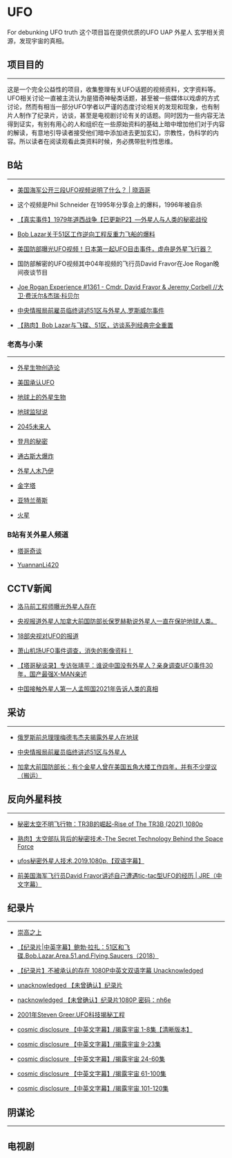 # UFO
For debunking UFO truth
这个项目旨在提供优质的UFO UAP 外星人 玄学相关资源，发现宇宙的真相。


## 项目目的
---
这是一个完全公益性的项目，收集整理有关UFO话题的视频资料，文字资料等。UFO相关讨论一直被主流认为是猎奇神秘类话题，甚至被一些媒体以戏虐的方式讨论，然而有相当一部分UFO学者以严谨的态度讨论相关的发现和现象，也有制片人制作了纪录片，访谈，甚至是电视剧讨论有关的话题。同时因为一些内容无法得到证实，有别有用心的人和组织在一些原始资料的基础上暗中增加他们对于内容的解读，有意地引导读者接受他们暗中添加进去更加玄幻，宗教性，伪科学的内容。所以读者在阅读观看此类资料时候，务必携带批判性思维。

## B站
---

- [美国海军公开三段UFO视频说明了什么？ | 晓涵哥](https://www.bilibili.com/video/BV18J411379y)

- 这个视频是Phil Schneider 在1995年分享会上的爆料，1996年被自杀

- [【真实事件】1979年道西战争【已更新P2】—外星人与人类的秘密战役](https://www.bilibili.com/video/av17337731)

- [Bob Lazar关于51区工作逆向工程反重力飞船的爆料](https://www.bilibili.com/video/BV1RW411b7a5)

- [美国防部曝光UFO视频！日本第一起UFO目击事件，虚舟是外星飞行器？](https://www.bilibili.com/video/BV1Fa4y1v7EH)

- 国防部解密的UFO视频其中04年视频的飞行员David Fravor在Joe Rogan晚间夜谈节目

- [Joe Rogan Experience #1361 - Cmdr. David Fravor & Jeremy Corbell //大卫·费沃尔&杰瑞·科贝尔](https://www.bilibili.com/video/BV1yK41157Vk)

- [中央情报局前雇员临终讲述51区与外星人,罗斯威尔事件](https://www.bilibili.com/video/BV1iJ411R74x)

- [【熟肉】Bob Lazar与飞碟、51区，访谈系列经典完全重置](https://www.bilibili.com/video/BV1ER4y1u7zK)


### 老高与小茉
---
- [外星生物创造论](https://www.bilibili.com/video/BV1uU4y1d75B?p=12)

- [美国承认UFO](https://www.bilibili.com/video/BV1uU4y1d75B?p=45)

- [地球上的外星生物](https://www.bilibili.com/video/BV1uU4y1d75B?p=65)

- [地球监狱说](https://www.bilibili.com/video/BV1uU4y1d75B?p=114)

- [2045未来人](https://www.bilibili.com/video/BV1uU4y1d75B?p=123)

- [登月的秘密](https://www.bilibili.com/video/BV1uU4y1d75B?p=140)

- [通古斯大爆炸](https://www.bilibili.com/video/BV1uU4y1d75B?p=172)

- [外星人木乃伊](https://www.bilibili.com/video/BV1uU4y1d75B?p=174)

- [金字塔](https://www.bilibili.com/video/BV1uU4y1d75B?p=188)

- [亚特兰蒂斯](https://www.bilibili.com/video/BV1iM4y157yG)

- [火星](https://www.bilibili.com/video/BV1hM4y1T7bg/)

### B站有关外星人频道

- [塔哥奇谈](https://space.bilibili.com/647063772)

- [YuannanLi420](https://space.bilibili.com/475747316)


## CCTV新闻

- [洛马前工程师曝光外星人存在](https://www.bilibili.com/video/BV1tV411j7ou/)

- [央视报道外星人加拿大前国防部长保罗赫勒说外星人一直在保护地球人类。](https://www.bilibili.com/video/BV1CE41147PA)

- [18部央视对UFO的报道](https://www.bilibili.com/video/BV1yE411G7eF/)

- [萧山机场UFO事件调查，消失的影像资料！](https://www.bilibili.com/video/BV1T54y1L7pd)

- [【塔哥秘谈录】专访张靖平：谁说中国没有外星人？亲身调查UFO事件30年，国产最强X-MAN亲述](https://www.bilibili.com/video/BV1i64y1b74Y)

- [中国接触外星人第一人孟照国2021年告诉人类的真相](https://www.bilibili.com/video/BV1yf4y137eF/)


## 采访
---
- [俄罗斯前总理理梅德韦杰夫揭露外星人在地球](https://www.bilibili.com/video/BV1kE411A7z9)

- [中央情报局前雇员临终讲述51区与外星人](https://www.bilibili.com/video/BV1iJ411R74x/)

- [加拿大前国防部长：有个金星人曾在美国五角大楼工作四年，并有不少提议（搬运）](https://www.bilibili.com/video/BV1kR4y1H7Mj/)


## 反向外星科技
---
- [秘密太空不明飞行物：TR3B的崛起-Rise of The TR3B (2021) 1080p](https://www.bilibili.com/video/BV173411h7sK)

- [熟肉】太空部队背后的秘密技术-The Secret Technology Behind the Space Force](https://www.bilibili.com/video/BV1mK4y1Q7U9)

- [ufos秘密外星人技术.2019.1080p.【双语字幕】](https://www.bilibili.com/video/BV1kE411M75e/)

- [前美国海军飞行员David Fravor讲述自己遭遇tic-tac型UFO的经历 | JRE（中文字幕）](https://www.bilibili.com/video/BV1dJ411r7vR)


## 纪录片
---
- [崇高之上](https://www.bilibili.com/video/BV1mA411H7kC)

- [【纪录片|中英字幕】鲍勃·拉扎：51区和飞碟.Bob.Lazar.Area.51.and.Flying.Saucers（2018）](https://www.bilibili.com/video/BV1T4411g7gm)

- [【纪录片】不被承认的存在 1080P中英文双语字幕 Unacknowledged](https://www.bilibili.com/video/BV1Gf4y18718)

- [unacknowledged 【未曾确认】纪录片](http://pan.baidu.com/s/1c1UKxR6)

- [nacknowledged 【未曾确认】纪录片1080P 密码：nh6e](https://pan.baidu.com/s/1NtvhCOXCUFVG-FgTcghjHA)

- [2001年Steven Greer.UFO科技揭秘工程](https://www.bilibili.com/video/BV1DE411q7mr)

- [cosmic disclosure 【中英文字幕】/揭露宇宙 1-8集【清晰版本】](https://www.bilibili.com/video/BV1uW411G7fZ)

- [cosmic disclosure 【中英文字幕】/揭露宇宙 9-23集](https://www.bilibili.com/video/BV1cW411G796)

- [cosmic disclosure 【中英文字幕】/揭露宇宙 24-60集](https://www.bilibili.com/video/BV1gW411G7su)

- [cosmic disclosure 【中英文字幕】/揭露宇宙 61-100集](https://www.bilibili.com/video/BV1ms411n7nU)

- [cosmic disclosure 【中英文字幕】/揭露宇宙 101-120集](https://www.bilibili.com/video/BV1UW411r7Ad)

## 阴谋论
---

## 电视剧